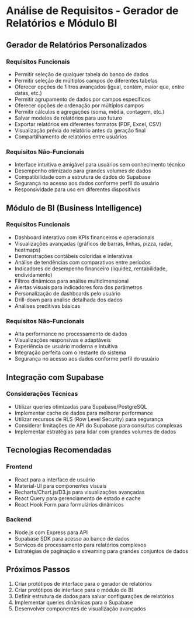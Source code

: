# Análise de Requisitos - Gerador de Relatórios e Módulo BI

## Gerador de Relatórios Personalizados

### Requisitos Funcionais
- Permitir seleção de qualquer tabela do banco de dados
- Permitir seleção de múltiplos campos de diferentes tabelas
- Oferecer opções de filtros avançados (igual, contém, maior que, entre datas, etc.)
- Permitir agrupamento de dados por campos específicos
- Oferecer opções de ordenação por múltiplos campos
- Permitir cálculos e agregações (soma, média, contagem, etc.)
- Salvar modelos de relatórios para uso futuro
- Exportar relatórios em diferentes formatos (PDF, Excel, CSV)
- Visualização prévia do relatório antes da geração final
- Compartilhamento de relatórios entre usuários

### Requisitos Não-Funcionais
- Interface intuitiva e amigável para usuários sem conhecimento técnico
- Desempenho otimizado para grandes volumes de dados
- Compatibilidade com a estrutura de dados do Supabase
- Segurança no acesso aos dados conforme perfil do usuário
- Responsividade para uso em diferentes dispositivos

## Módulo de BI (Business Intelligence)

### Requisitos Funcionais
- Dashboard interativo com KPIs financeiros e operacionais
- Visualizações avançadas (gráficos de barras, linhas, pizza, radar, heatmaps)
- Demonstrações contábeis coloridas e interativas
- Análise de tendências com comparativos entre períodos
- Indicadores de desempenho financeiro (liquidez, rentabilidade, endividamento)
- Filtros dinâmicos para análise multidimensional
- Alertas visuais para indicadores fora dos parâmetros
- Personalização de dashboards pelo usuário
- Drill-down para análise detalhada dos dados
- Análises preditivas básicas

### Requisitos Não-Funcionais
- Alta performance no processamento de dados
- Visualizações responsivas e adaptáveis
- Experiência de usuário moderna e intuitiva
- Integração perfeita com o restante do sistema
- Segurança no acesso aos dados conforme perfil do usuário

## Integração com Supabase

### Considerações Técnicas
- Utilizar queries otimizadas para Supabase/PostgreSQL
- Implementar cache de dados para melhorar performance
- Utilizar recursos de RLS (Row Level Security) para segurança
- Considerar limitações de API do Supabase para consultas complexas
- Implementar estratégias para lidar com grandes volumes de dados

## Tecnologias Recomendadas

### Frontend
- React para a interface de usuário
- Material-UI para componentes visuais
- Recharts/Chart.js/D3.js para visualizações avançadas
- React Query para gerenciamento de estado e cache
- React Hook Form para formulários dinâmicos

### Backend
- Node.js com Express para API
- Supabase SDK para acesso ao banco de dados
- Serviços de processamento para relatórios complexos
- Estratégias de paginação e streaming para grandes conjuntos de dados

## Próximos Passos
1. Criar protótipos de interface para o gerador de relatórios
2. Criar protótipos de interface para o módulo de BI
3. Definir estrutura de dados para salvar configurações de relatórios
4. Implementar queries dinâmicas para o Supabase
5. Desenvolver componentes de visualização avançados
